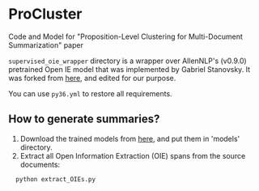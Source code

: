 # ProCluster
Code and Model for "Proposition-Level Clustering for Multi-Document Summarization" paper


`supervised_oie_wrapper` directory is a wrapper over AllenNLP's (v0.9.0) pretrained Open IE model that was implemented by Gabriel Stanovsky. It was forked from [here](https://github.com/gabrielStanovsky/supervised_oie_wrapper), and edited for our purpose.

You can use `py36.yml` to restore all requirements.

## How to generate summaries? ##

  1. Download the trained models from [here](), and put them in 'models' directory.
  2. Extract all Open Information Extraction (OIE) spans from the source documents:
  ```
    python extract_OIEs.py
  ```
